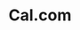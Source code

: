 ---
blog: https://cal.com/blog/
codehost: https://github.com/calcom
logohandle: cal
sort: calcom
title: Cal.com
twitter: https://x.com/calcom
website: https://cal.com/
---